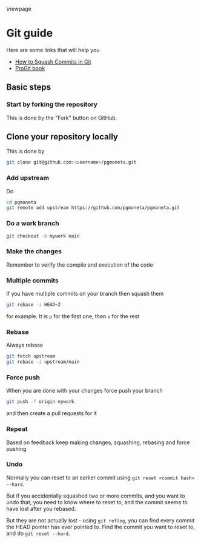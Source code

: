 \newpage

# Git guide

Here are some links that will help you

* [How to Squash Commits in Git](https://www.git-tower.com/learn/git/faq/git-squash)
* [ProGit book](https://github.com/progit/progit2/releases)

## Basic steps

### Start by forking the repository

This is done by the "Fork" button on GitHub.

## Clone your repository locally

This is done by

```sh
git clone git@github.com:<username>/pgmoneta.git
```

### Add upstream

Do

```sh
cd pgmoneta
git remote add upstream https://github.com/pgmoneta/pgmoneta.git
```

### Do a work branch

```sh
git checkout -b mywork main
```

### Make the changes

Remember to verify the compile and execution of the code

### Multiple commits

If you have multiple commits on your branch then squash them

``` sh
git rebase -i HEAD~2
```

for example. It is `p` for the first one, then `s` for the rest

### Rebase

Always rebase

``` sh
git fetch upstream
git rebase -i upstream/main
```

### Force push

When you are done with your changes force push your branch

``` sh
git push -f origin mywork
```

and then create a pull requests for it

### Repeat

Based on feedback keep making changes, squashing, rebasing and force pushing

### Undo

Normally you can reset to an earlier commit using `git reset <commit hash> --hard`.

But if you accidentally squashed two or more commits, and you want to undo that, you need to know where to reset to, and the commit seems to have lost after you rebased.

But they are not actually lost - using `git reflog`, you can find every commit the HEAD pointer has ever pointed to. Find the commit you want to reset to, and do `git reset --hard`.